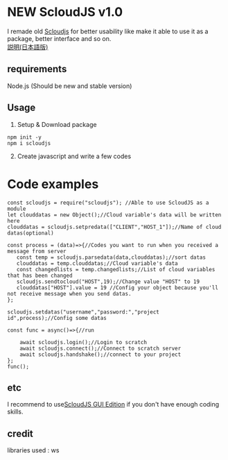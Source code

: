 # NEW ScloudJS v1.0

I remade old [Scloudjs](https://github.com/xxXFreezerXxx/ScloudJS) for better usability like make it able to use it as a package, better interface and so on.  
[説明(日本語版)](https://github.com/xxXFreezerXxx/newscloudjs/wiki/Description%5B%E6%97%A5%E6%9C%AC%E8%AA%9E%E7%89%88%5D)
## requirements
Node.js (Should be new and stable version)
## Usage
1. Setup & Download package
```
npm init -y
npm i scloudjs
```
2. Create javascript and write a few codes

# Code examples
```
const scloudjs = require("scloudjs"); //Able to use ScloudJS as a module
let clouddatas = new Object();//Cloud variable's data will be written here
clouddatas = scloudjs.setpredata(["CLIENT","HOST_1"]);//Name of cloud datas(optional)

const process = (data)=>{//Codes you want to run when you received a message from server
   const temp = scloudjs.parsedata(data,clouddatas);//sort datas
   clouddatas = temp.clouddatas;//Cloud variable's data
   const changedlists = temp.changedlists;//List of cloud variables that has been changed
   scloudjs.sendtocloud("HOST",19);//Change value "HOST" to 19
   clouddatas["HOST"].value = 19 //Config your object because you'll not receive message when you send datas.
};

scloudjs.setdatas("username","password:","project id",process);//Config some datas

const func = async()=>{//run

    await scloudjs.login();//Login to scratch
    await scloudjs.connect();//Connect to scratch server
    await scloudjs.handshake();//connect to your project
};
func();

```
## etc
I recommend to use[ScloudJS GUI Edition](https://github.com/xxXFreezerXxx/ScloudjsGUI) if you don't have enough coding skills.
## credit
libraries used : ws
